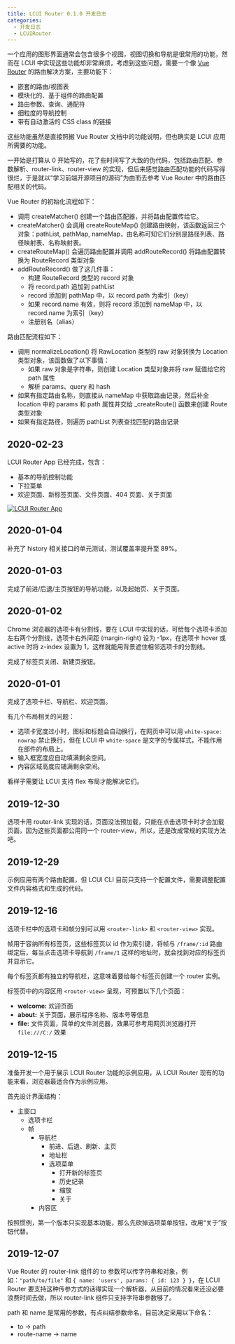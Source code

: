 ```yaml
---
title: LCUI Router 0.1.0 开发日志
categories:
  - 开发日志
  - LCUIRouter
---
```


一个应用的图形界面通常会包含很多个视图，视图切换和导航是很常用的功能，然而在 LCUI 中实现这些功能却非常麻烦，考虑到这些问题，需要一个像 [Vue Router](https://router.vuejs.org/zh/) 的路由解决方案，主要功能下：
<!-- more -->

- 嵌套的路由/视图表
- 模块化的、基于组件的路由配置
- 路由参数、查询、通配符
- 细粒度的导航控制
- 带有自动激活的 CSS class 的链接

这些功能虽然是直接照搬 Vue Router 文档中的功能说明，但也确实是 LCUI 应用所需要的功能。

一开始是打算从 0 开始写的，花了些时间写了大致的伪代码，包括路由匹配、参数解析、router-link、router-view 的实现，但后来感觉路由匹配功能的代码写得很烂，于是就以“学习前端开源项目的源码”为由而去参考 Vue Router 中的路由匹配相关的代码。

Vue Router 的初始化流程如下：

- 调用 createMatcher() 创建一个路由匹配器，并将路由配置传给它。
- createMatcher() 会调用 createRouteMap() 创建路由映射，该函数返回三个对象：pathList, pathMap, nameMap，由名称可知它们分别是路径列表、路径映射表、名称映射表。
- createRouteMap() 会遍历路由配置并调用 addRouteRecord() 将路由配置转换为 RouteRecord 类型对象
- addRouteRecord() 做了这几件事：
  - 构建 RouteRecord 类型的 record 对象
  - 将 record.path 追加到 pathList
  - record 添加到 pathMap 中，以 record.path 为索引（key）
  - 如果 record.name 有效，则将 record 添加到 nameMap 中，以 record.name 为索引（key）
  - 注册别名（alias）

路由匹配流程如下：

- 调用 normalizeLocation() 将 RawLocation 类型的 raw 对象转换为 Location 类型对象，该函数做了以下事情：
  - 如果 raw 对象是字符串，则创建 Location 类型对象并将 raw 赋值给它的 path 属性
  - 解析 params、query 和 hash
- 如果有指定路由名称，则直接从 nameMap 中获取路由记录，然后补全 location 中的 params 和 path 属性并交给 _createRoute() 函数来创建 Route 类型对象
- 如果有指定路径，则遍历 pathList 列表查找匹配的路由记录

## 2020-02-23

LCUI Router App 已经完成，包含：

- 基本的导航控制功能
- 下拉菜单
- 欢迎页面、新标签页面、文件页面、404 页面、关于页面

[![LCUI Router App](/static/images/devlog/lcui-router-app.gif "LCUI Router App")](/static/images/devlog/lcui-router-app.gif)

## 2020-01-04

补充了 history 相关接口的单元测试，测试覆盖率提升至 89%。

## 2020-01-03

完成了前进/后退/主页按钮的导航功能，以及起始页、关于页面。

## 2020-01-02

Chrome 浏览器的选项卡有分割线，要在 LCUI 中实现的话，可给每个选项卡添加左右两个分割线，选项卡右外间距 (margin-right) 设为 -1px，在选项卡 hover 或 active 时将 z-index 设置为 1，这样就能用背景遮住相邻选项卡的分割线。

完成了标签页关闭、新建页按钮。

## 2020-01-01

完成了选项卡栏、导航栏、欢迎页面。

有几个布局相关的问题：

- 选项卡宽度过小时，图标和标题会自动换行，在网页中可以用 `white-space: nowrap` 禁止换行，但在 LCUI 中 `white-space` 是文字的专属样式，不能作用在部件的布局上。
- 输入框宽度应自动填满剩余空间。
- 内容区域高度应铺满剩余空间。

看样子需要让 LCUI 支持 flex 布局才能解决它们。

## 2019-12-30

选项卡用 router-link 实现的话，页面没法预加载，只能在点击选项卡时才会加载页面，因为这些页面都公用同一个 router-view，所以，还是改成常规的实现方法吧。

## 2019-12-29

示例应用有两个路由配置，但 LCUI CLI 目前只支持一个配置文件，需要调整配置文件内容格式和生成的代码。

## 2019-12-16

选项卡栏中的选项卡和帧分别可以用 `<router-link>` 和 `<router-view>` 实现。

帧用于容纳所有标签页，这些标签页以 id 作为索引键，将帧与 `/frame/:id` 路由绑定后，每当点击选项卡导航到 `/frame/1` 这样的地址时，就会找到对应的标签页并显示它。

每个标签页都有独立的导航栏，这意味着要给每个标签页创建一个 router 实例。

标签页中的内容区用 `<router-view>` 呈现，可预置以下几个页面：

- **welcome:** 欢迎页面
- **about:** 关于页面，展示程序名称、版本号等信息
- **file:** 文件页面，简单的文件浏览器，效果可参考用网页浏览器打开 `file:///C:/` 效果

## 2019-12-15

准备开发一个用于展示 LCUI Router 功能的示例应用，从 LCUI Router 现有的功能来看，浏览器最适合作为示例应用。

首先设计界面结构：

- 主窗口
  - 选项卡栏
  - 帧
    - 导航栏
      - 前进、后退、刷新、主页
      - 地址栏
      - 选项菜单
        - 打开新的标签页
        - 历史纪录
        - 缩放
        - 关于
    - 内容区

按照惯例，第一个版本只实现基本功能，那么先砍掉选项菜单按钮，改用“关于”按钮代替。

## 2019-12-07

Vue Router 的 router-link 组件的 to 参数可以传字符串和对象，例如：`"path/to/file"` 和 `{ name: 'users', params: { id: 123 } }`，在 LCUI Router 要支持这种传参方式的话得实现一个解析器，从目前的情况看来还没必要浪费时间去做，所以 router-link 组件只支持字符串参数够了。

path 和 name 是常用的参数，有点纠结参数命名，目前决定采用以下命名：

- to -> path
- route-name -> name
